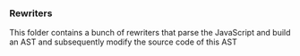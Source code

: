 ### Rewriters

This folder contains a bunch of rewriters that parse the JavaScript and build an AST
and subsequently modify the source code of this AST